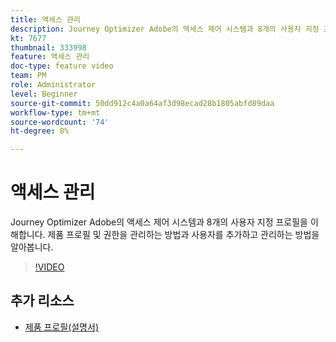 ```yaml
---
title: 액세스 관리
description: Journey Optimizer Adobe의 액세스 제어 시스템과 8개의 사용자 지정 프로필을 이해합니다. 제품 프로필 및 권한을 관리하는 방법과 사용자를 추가하고 관리하는 방법을 알아봅니다.
kt: 7677
thumbnail: 333998
feature: 액세스 관리
doc-type: feature video
team: PM
role: Administrator
level: Beginner
source-git-commit: 50dd912c4a0a64af3d98ecad28b1805abfd89daa
workflow-type: tm+mt
source-wordcount: '74'
ht-degree: 8%

---
```



# 액세스 관리

Journey Optimizer Adobe의 액세스 제어 시스템과 8개의 사용자 지정 프로필을 이해합니다. 제품 프로필 및 권한을 관리하는 방법과 사용자를 추가하고 관리하는 방법을 알아봅니다.

>[!VIDEO](https://video.tv.adobe.com/v/333998?quality=12)

## 추가 리소스

* [제품 프로필(설명서)](https://experienceleague.adobe.com/docs/journey-optimizer/using/administration/ootb-product-profiles.html)
